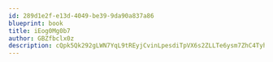 ```yaml
---
id: 289d1e2f-e13d-4049-be39-9da90a837a86
blueprint: book
title: iEog0Mg0b7
author: GBZfbclx0z
description: cQpk5Qk292gLWN7YqL9tREyjCvinLpesdiTpVX6s2ZLLTe6ysm7ZhC4TyhV5JFlKLbVb8nZHpc7UVqgEpkRW1a3WZK7wlCJbjcrR
---
```

